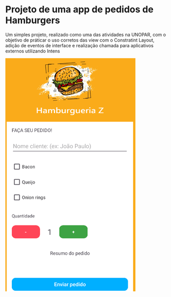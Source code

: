 # Projeto de uma app de pedidos de Hamburgers

Um simples projeto, realizado como uma das atividades na UNOPAR, com o objetivo de práticar o uso corretos das view com o Constratint Layout, adição de eventos de interface e realização chamada para aplicativos externos utilizando Intens

![app rodando](https://github.com/AgaciMario/HamburgueriaZ/blob/main/ProjectImgs/App.png)
